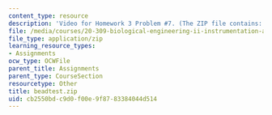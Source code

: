 ```yaml
---
content_type: resource
description: 'Video for Homework 3 Problem #7. (The ZIP file contains: beadtest.avi)'
file: /media/courses/20-309-biological-engineering-ii-instrumentation-and-measurement-fall-2006/cb2550bdc9d0f00e9f8783384044d514_beadtest.zip
file_type: application/zip
learning_resource_types:
- Assignments
ocw_type: OCWFile
parent_title: Assignments
parent_type: CourseSection
resourcetype: Other
title: beadtest.zip
uid: cb2550bd-c9d0-f00e-9f87-83384044d514
---
```

